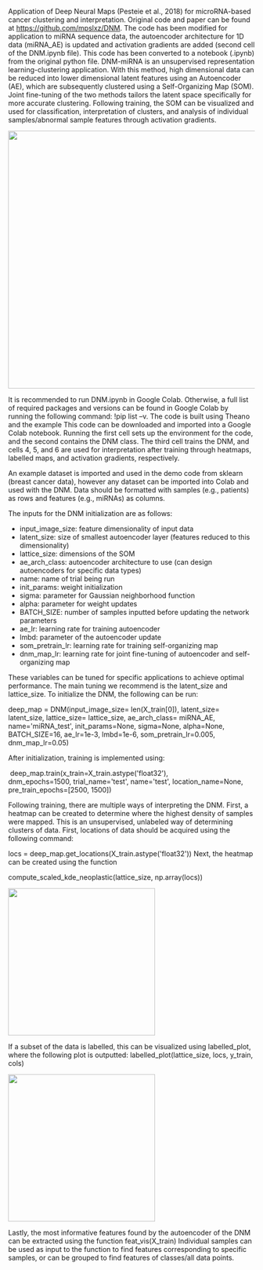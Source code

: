 Application of Deep Neural Maps (Pesteie et al., 2018) for microRNA-based cancer clustering and interpretation. Original code and paper can be found at https://github.com/mpslxz/DNM. The code has been modified for application to miRNA sequence data, the autoencoder architecture for 1D data (miRNA_AE) is updated and activation gradients are added (second cell of the DNM.ipynb file). This code has been converted to a notebook (.ipynb) from the original python file.
DNM-miRNA is an unsupervised representation learning-clustering application. With this method, high dimensional data can be reduced into lower dimensional latent features using an Autoencoder (AE), which are subsequently clustered using a Self-Organizing Map (SOM). Joint fine-tuning of the two methods tailors the latent space specifically for more accurate clustering. Following training, the SOM can be visualized and used for classification, interpretation of clusters, and analysis of individual samples/abnormal sample features through activation gradients.

<a href="url"><img src="https://user-images.githubusercontent.com/52331761/145657730-36d68701-50c6-491b-870e-2af8af3668da.png" height="525" width="875" ></a>


It is recommended to run DNM.ipynb in Google Colab. Otherwise, a full list of required packages and versions can be found in Google Colab by running the following command: !pip list –v. The code is built using Theano and the example 
This code can be downloaded and imported into a Google Colab notebook. Running the first cell sets up the environment for the code, and the second contains the DNM class. The third cell trains the DNM, and cells 4, 5, and 6 are used for interpretation after training through heatmaps, labelled maps, and activation gradients, respectively.

An example dataset is imported and used in the demo code from sklearn (breast cancer data), however any dataset can be imported into Colab and used with the DNM. Data should be formatted with samples (e.g., patients) as rows and features (e.g., miRNAs) as columns. 

The inputs for the DNM initialization are as follows:

- input_image_size: feature dimensionality of input data<br/>
- latent_size: size of smallest autoencoder layer (features reduced to this dimensionality)<br/>
- lattice_size: dimensions of the SOM<br/>
- ae_arch_class: autoencoder architecture to use (can design autoencoders for specific data types)<br/>
- name: name of trial being run<br/>
- init_params: weight initialization<br/>
- sigma: parameter for Gaussian neighborhood function<br/>
- alpha: parameter for weight updates <br/>
- BATCH_SIZE: number of samples inputted before updating the network parameters<br/>
- ae_lr: learning rate for training autoencoder<br/>
- lmbd: parameter of the autoencoder update<br/>
- som_pretrain_lr: learning rate for training self-organizing map<br/>
- dnm_map_lr: learning rate for joint fine-tuning of autoencoder and self-organizing map<br/>

These variables can be tuned for specific applications to achieve optimal performance. The main tuning we recommend is the latent_size and lattice_size. To initialize the DNM, the following can be run: 

deep_map = DNM(input_image_size= len(X_train[0]),
                        latent_size= latent_size,
                        lattice_size= lattice_size,
                        ae_arch_class= miRNA_AE, 
                        name='miRNA_test',
                        init_params=None, 
                        sigma=None,
                        alpha=None,
                        BATCH_SIZE=16,
                        ae_lr=1e-3,
                        lmbd=1e-6,
                        som_pretrain_lr=0.005,
                        dnm_map_lr=0.05)


After initialization, training is implemented using: 

 deep_map.train(x_train=X_train.astype('float32'),  
                                dnm_epochs=1500, trial_name='test', name='test', location_name=None,
                                pre_train_epochs=[2500, 1500]) 


Following training, there are multiple ways of interpreting the DNM. First, a heatmap can be created to determine where the highest density of samples were mapped. This is an unsupervised, unlabeled way of determining clusters of data. First, locations of data should be acquired using the following command: 

locs = deep_map.get_locations(X_train.astype('float32'))
Next, the heatmap can be created using the function 

compute_scaled_kde_neoplastic(lattice_size, np.array(locs))

<a href="url"><img src="https://user-images.githubusercontent.com/52331761/145660097-b1885ba4-d453-42d5-b73e-143633586149.png" height="300" width="300" ></a>


If a subset of the data is labelled, this can be visualized using labelled_plot, where the following plot is outputted:
labelled_plot(lattice_size, locs, y_train, cols)

<a href="url"><img src="https://user-images.githubusercontent.com/52331761/145660108-cafc9b72-e04a-4564-b719-90278af55146.png" height="300" width="300" ></a>



Lastly, the most informative features found by the autoencoder of the DNM can be extracted using the function feat_vis(X_train)
Individual samples can be used as input to the function to find features corresponding to specific samples, or can be grouped to find features of classes/all data points. 

